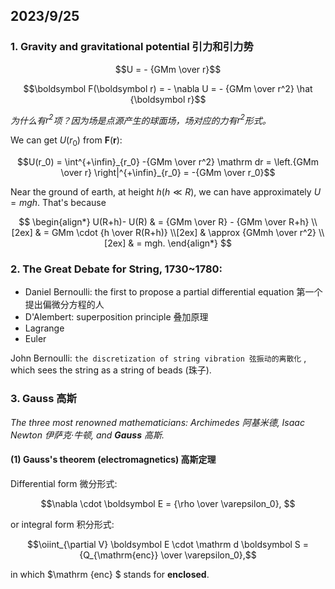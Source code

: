 ## 2023/9/25

### 1. Gravity and gravitational potential 引力和引力势

$$U = - {GMm \over r}$$

$$\boldsymbol F(\boldsymbol r) = - \nabla U = - {GMm \over r^2} \hat {\boldsymbol r}$$

*为什么有$r^2$项？因为场是点源产生的球面场，场对应的力有$r^2$形式。*

We can get $U(r_0)$ from $\boldsymbol F(\boldsymbol r)$:

$$U(r_0) = \int^{+\infin}_{r_0} -{GMm \over r^2} \mathrm dr = \left.{GMm \over r} \right|^{+\infin}_{r_0} = -{GMm \over r_0}$$

Near the ground of earth, at height $h(h \ll R)$, we can have approximately $U=mgh$. That's because 

$$
\begin{align*}
U(R+h)- U(R) & = {GMm \over R} - {GMm \over R+h} \\[2ex]
& = GMm \cdot {h \over R(R+h)} \\[2ex]
& \approx {GMmh \over r^2} \\[2ex]
& = mgh.
\end{align*}
$$


### 2. The Great Debate for String, 1730~1780:
- Daniel Bernoulli: the first to propose a partial differential equation 第一个提出偏微分方程的人
- D'Alembert: superposition principle 叠加原理
- Lagrange
- Euler

John Bernoulli: `the discretization of string vibration 弦振动的离散化` , which sees the string as a string of beads (珠子). 

### 3. Gauss 高斯

*The three most renowned mathematicians: Archimedes 阿基米德, Isaac Newton 伊萨克·牛顿, and **Gauss** 高斯.*

#### (1) Gauss's theorem (electromagnetics) 高斯定理

Differential form 微分形式: 

$$\nabla \cdot \boldsymbol E = {\rho \over \varepsilon_0}, $$

or integral form 积分形式: 

$$\oiint_{\partial V} \boldsymbol E \cdot \mathrm d \boldsymbol S = {Q_{\mathrm{enc}} \over \varepsilon_0},$$

in which $\mathrm {enc} $ stands for **enclosed**.
